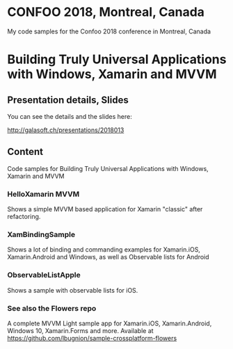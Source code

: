 # CONFOO 2018, Montreal, Canada

My code samples for the Confoo 2018 conference in Montreal, Canada

# Building Truly Universal Applications with Windows, Xamarin and MVVM 

## Presentation details, Slides

You can see the details and the slides here:

http://galasoft.ch/presentations/2018013

## Content

Code samples for Building Truly Universal Applications with Windows, Xamarin and MVVM

### HelloXamarin MVVM

Shows a simple MVVM based application for Xamarin "classic" after refactoring.

### XamBindingSample

Shows a lot of binding and commanding examples for Xamarin.iOS, Xamarin.Android and Windows, as well as Observable lists for Android

### ObservableListApple

Shows a sample with observable lists for iOS.

### See also the Flowers repo

A complete MVVM Light sample app for Xamarin.iOS, Xamarin.Android, Windows 10, Xamarin.Forms and more.
Available at https://github.com/lbugnion/sample-crossplatform-flowers
